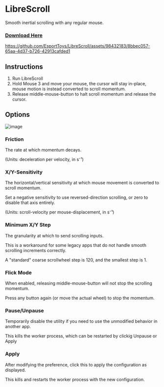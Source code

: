 # LibreScroll
Smooth inertial scrolling with any regular mouse.

### [Download Here](https://github.com/EsportToys/LibreScroll/releases)

https://github.com/EsportToys/LibreScroll/assets/98432183/8bbec057-65aa-4d37-b726-42913cafded1

## Instructions
1. Run LibreScroll
2. Hold Mouse 3 and move your mouse, the cursor will stay in-place, mouse motion is instead converted to scroll momentum.
3. Release middle-mouse-button to halt scroll momentum and release the cursor.

## Options

![image](https://github.com/EsportToys/LibreScroll/assets/98432183/4980aadb-e5d4-4a52-a23f-27506e6cf934)

### Friction
The rate at which momentum decays.

(Units: deceleration per velocity, in s&#8315;&sup1;)

### X/Y-Sensitivity
The horizontal/vertical sensitivity at which mouse movement is converted to scroll momentum. 

Set a negative sensitivity to use reversed-direction scrolling, or zero to disable that axis entirely.

(Units: scroll-velocity per mouse-displacement, in s&#8315;&sup1;)

### Minimum X/Y Step
The granularity at which to send scrolling inputs.

This is a workaround for some legacy apps that do not handle smooth scrolling increments correctly. 

A "standard" coarse scrollwheel step is 120, and the smallest step is 1.


### Flick Mode
When enabled, releasing middle-mouse-button will not stop the scrolling momentum. 

Press any button again (or move the actual wheel) to stop the momentum.

### Pause/Unpause
Temporarily disable the utility if you need to use the unmodified behavior in another app.

This kills the worker process, which can be restarted by clickig Unpause or Apply

### Apply
After modifying the preference, click this to apply the configuration as displayed.

This kills and restarts the worker process with the new configuration.
